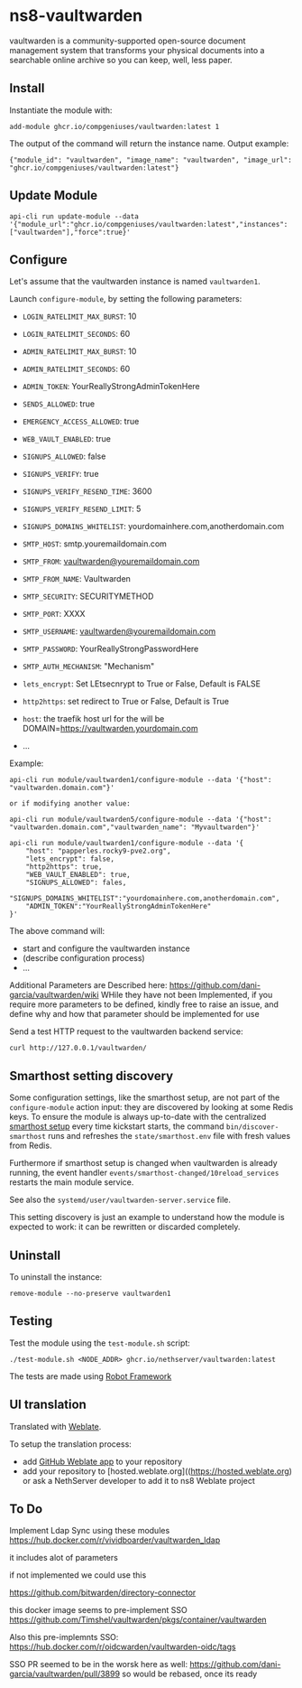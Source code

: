 # ns8-vaultwarden
vaultwarden is a community-supported open-source document management system that transforms your physical documents into a searchable online archive so you can keep, well, less paper.

## Install

Instantiate the module with:

    add-module ghcr.io/compgeniuses/vaultwarden:latest 1

The output of the command will return the instance name.
Output example:

    {"module_id": "vaultwarden", "image_name": "vaultwarden", "image_url": "ghcr.io/compgeniuses/vaultwarden:latest"}
## Update Module

```shell
api-cli run update-module --data '{"module_url":"ghcr.io/compgeniuses/vaultwarden:latest","instances":["vaultwarden"],"force":true}'
```
## Configure

Let's assume that the vaultwarden instance is named `vaultwarden1`.

Launch `configure-module`, by setting the following parameters:

- `LOGIN_RATELIMIT_MAX_BURST`: 10
- `LOGIN_RATELIMIT_SECONDS`: 60
- `ADMIN_RATELIMIT_MAX_BURST`: 10
- `ADMIN_RATELIMIT_SECONDS`: 60
- `ADMIN_TOKEN`: YourReallyStrongAdminTokenHere
- `SENDS_ALLOWED`: true
- `EMERGENCY_ACCESS_ALLOWED`: true
- `WEB_VAULT_ENABLED`: true
- `SIGNUPS_ALLOWED`: false
- `SIGNUPS_VERIFY`: true
- `SIGNUPS_VERIFY_RESEND_TIME`: 3600
- `SIGNUPS_VERIFY_RESEND_LIMIT`: 5
- `SIGNUPS_DOMAINS_WHITELIST`: yourdomainhere.com,anotherdomain.com
- `SMTP_HOST`: smtp.youremaildomain.com
- `SMTP_FROM`: vaultwarden@youremaildomain.com
- `SMTP_FROM_NAME`: Vaultwarden
- `SMTP_SECURITY`: SECURITYMETHOD
- `SMTP_PORT`: XXXX
- `SMTP_USERNAME`: vaultwarden@youremaildomain.com
- `SMTP_PASSWORD`: YourReallyStrongPasswordHere
- `SMTP_AUTH_MECHANISM`: "Mechanism"
- `lets_encrypt`: Set LEtsecnrypt to True or False, Default is FALSE
- `http2https`: set redirect to True or False, Default is True
- `host`: the traefik host url for the will be DOMAIN=https://vaultwarden.yourdomain.com

- ...

Example:

    api-cli run module/vaultwarden1/configure-module --data '{"host": "vaultwarden.domain.com"}'

    or if modifying another value: 

    api-cli run module/vaultwarden5/configure-module --data '{"host": "vaultwarden.domain.com","vaultwarden_name": "Myvaultwarden"}'

    api-cli run module/vaultwarden1/configure-module --data '{
        "host": "papperles.rocky9-pve2.org",
        "lets_encrypt": false,
        "http2https": true,
        "WEB_VAULT_ENABLED": true,
        "SIGNUPS_ALLOWED": fales,
        "SIGNUPS_DOMAINS_WHITELIST":"yourdomainhere.com,anotherdomain.com",
        "ADMIN_TOKEN":"YourReallyStrongAdminTokenHere"
    }'


The above command will:
- start and configure the vaultwarden instance
- (describe configuration process)
- ...

Additional Parameters are Described here:
https://github.com/dani-garcia/vaultwarden/wiki
WHile they have not been Implemented, if you require more parameters to be defined, kindly free to raise an issue, and define why and how that parameter should be implemented for use

Send a test HTTP request to the vaultwarden backend service:

    curl http://127.0.0.1/vaultwarden/

## Smarthost setting discovery

Some configuration settings, like the smarthost setup, are not part of the
`configure-module` action input: they are discovered by looking at some
Redis keys.  To ensure the module is always up-to-date with the
centralized [smarthost
setup](https://nethserver.github.io/ns8-core/core/smarthost/) every time
kickstart starts, the command `bin/discover-smarthost` runs and refreshes
the `state/smarthost.env` file with fresh values from Redis.

Furthermore if smarthost setup is changed when vaultwarden is already
running, the event handler `events/smarthost-changed/10reload_services`
restarts the main module service.

See also the `systemd/user/vaultwarden-server.service` file.

This setting discovery is just an example to understand how the module is
expected to work: it can be rewritten or discarded completely.

## Uninstall

To uninstall the instance:

    remove-module --no-preserve vaultwarden1

## Testing

Test the module using the `test-module.sh` script:


    ./test-module.sh <NODE_ADDR> ghcr.io/nethserver/vaultwarden:latest

The tests are made using [Robot Framework](https://robotframework.org/)

## UI translation

Translated with [Weblate](https://hosted.weblate.org/projects/ns8/).

To setup the translation process:

- add [GitHub Weblate app](https://docs.weblate.org/en/latest/admin/continuous.html#github-setup) to your repository
- add your repository to [hosted.weblate.org]((https://hosted.weblate.org) or ask a NethServer developer to add it to ns8 Weblate project

## To Do

Implement Ldap Sync using these modules
https://hub.docker.com/r/vividboarder/vaultwarden_ldap

it includes alot of parameters

if not implemented we could use this

https://github.com/bitwarden/directory-connector

this docker image seems to pre-implement SSO https://github.com/Timshel/vaultwarden/pkgs/container/vaultwarden

Also this pre-implemnts SSO: https://hub.docker.com/r/oidcwarden/vaultwarden-oidc/tags

SSO PR seemed to be in the worsk here as well: https://github.com/dani-garcia/vaultwarden/pull/3899
so would be rebased, once its ready